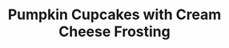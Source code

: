---
layout: recipe
title: Pumpkin Cupcakes with Cream Cheese Frosting
prep_time: 30 minutes
cook_time: 18 minutes
temperature: 350°F
servings: 12
source: BrownEyedBaker
category: Dessert
flavor: pumpkin

ingredients: |
  **Cupcakes**
  - 1 1/3 cups all-purpose flour
  - 1 tsp baking powder
  - 1 tsp baking soda
  - 1/2 tsp salt
  - 1/2 tsp ground cinnamon
  - pinch of ground nutmeg
  - pinch of ground cloves
  - 3/4 cup canned pumpkin
  - 1/2 cup granulated sugar
  - 1/2 cup dark brown sugar
  - 1/2 cup vegetable oil
  - 2 eggs

  **Frosting**
  - 1 cup unsalted butter, room temp.
  - 8 oz. cream cheese, room temp.
  - 2 1/2 tsp vanilla extract
  - 4 cups powdered sugar

instructions: |
  1. Preheat oven to 350 degrees F. Line a 12-cup muffin pan with paper liners.
  2. In a medium bowl, whisk together the flour, baking powder, baking soda, salt, cinnamon, nutmeg, and cloves.
  3. In a large bowl, whisk together the pumpkin, both sugars, and the vegetable oil until completely combined, making sure to break up any chunks of brown sugar. Whisk in eggs one at a time. Add the flour mixture in two additions, folding with a spatula until no flour pockets remain.
  4. Divide the batter between the baking cups, filling each about two-thirds full. Bake until a skewer inserted into the center comes out clean, about 18 to 22 minutes. Allow to cool in the pan for 5 to 10 minutes, then remove to a wire rack. Allow the cupcakes to cool completely before frosting.
  5. With an electric mixer on medium-high speed, beat the butter until fluffy, 2 to 3 minutes. Add the cream cheese, vanilla, and salt and continue to beat for an additional 2 minutes, scraping the sides of the bowl as needed. Reduce the mixer speed to low and add the powdered sugar gradually. Mix until smooth and combined, scraping down the sides of the bowl as necessary. Increase the mixer speed to medium-high and beat until light and fluffy, 1 to 2 minutes.
  6. Using a decorating bag and tip (e.g., Ateco #827) or an offset spatula, frost the tops of the cupcakes.
---